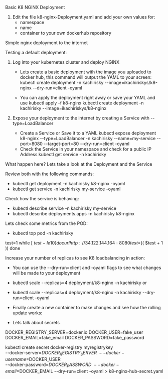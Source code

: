 Basic K8 NGINX Deployment

1. Edit the file k8-nginx-Deployment.yaml and add your own values for:
	* namespace
	* name
	* container to your own dockerhub repository



Simple nginx deployment to the internet



Testing a default deployment:

1. Log into your kubernetes cluster and deploy NGINX
   * Lets create a basic deployment with the image you uploaded to docker hub, this command will output the YAML to your screen:
   kubectl create deployment -n kachirisky --image=ikachiriskys/k8-nginx --dry-run=client -oyaml

   * You can apply the deployment right away or save your YAML and use kubectl apply -f k8-nginx
   kubectl create deployment -n kachirisky --image=ikachiriskys/k8-nginx


2. Expose your deployment to the internet by creating a Service with --type=LoadBalancer
   * Create a Service or Save it to a YAML
   kubectl expose deployment k8-nginx --type=LoadBalancer -n kachirisky --name=my-service --port=8080 --target-port=80 --dry-run=client -oyaml
   * Check the Service in your namespace and check for a public IP Address
   kubectl get service -n kachirisky


What happen here? Lets take a look at the Deployment and the Service

Review both with the following commands:
   * kubectl get deployment -n kachirisky k8-nginx -oyaml
   * kubectl get service -n kachirisky my-service -oyaml

Check how the service is behaving:
   * kubectl describe service -n kachirisky my-service
   * kubectl describe deployments.apps -n kachirisky k8-nginx


Lets check some metrics from the POD:

   * kubectl top pod -n kachirisky

test=1
while [ $test -le 10 ]
do
curl http://34.122.144.164:8080
test=$(( $test + 1 ))
done


Increase your number of replicas to see K8 loadbalancing in action:

   * You can use the --dry-run=client and -oyaml flags to see what changes will be made to your deployment

   * kubectl scale --replicas=4 deployment/k8-nginx -n kachirisky
   or
   * kubectl scale --replicas=4 deployment/k8-nginx -n kachirisky --dry-run=client -oyaml


* Finally create a new container to make changes and see how the rolling update works:

* Lets talk about secrets

DOCKER_REGISTRY_SERVER=docker.io
DOCKER_USER=fake_user
DOCKER_EMAIL=fake_email
DOCKER_PASSWORD=fake_password

kubectl create secret docker-registry myregistrykey \
  --docker-server=$DOCKER_REGISTRY_SERVER \
  --docker-username=$DOCKER_USER \
  --docker-password=$DOCKER_PASSWORD \
  --docker-email=$DOCKER_EMAIL --dry-run=client -oyaml > k8-nginx-hub-secret.yaml



